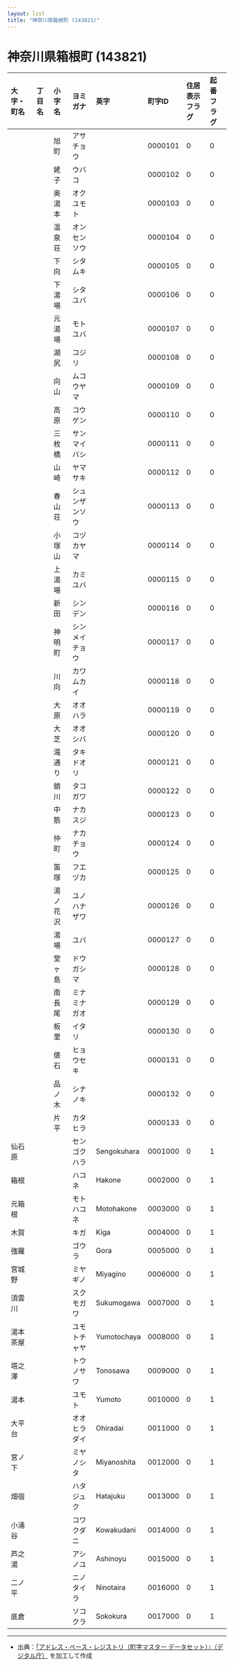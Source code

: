 ```yaml
---
layout: list
title: "神奈川県箱根町 (143821)"
---
```


# 神奈川県箱根町 (143821)

| 大字・町名 | 丁目名 | 小字名 | ヨミガナ | 英字 | 町字ID | 住居表示フラグ | 起番フラグ |
|:---|:---|:---|:---|:---|:---|:---|:---|
|  |  | 旭町 |   アサチョウ |  | 0000101 | 0 | 0 |
|  |  | 姥子 |   ウバコ |  | 0000102 | 0 | 0 |
|  |  | 奥湯本 |   オクユモト |  | 0000103 | 0 | 0 |
|  |  | 温泉荘 |   オンセンソウ |  | 0000104 | 0 | 0 |
|  |  | 下向 |   シタムキ |  | 0000105 | 0 | 0 |
|  |  | 下湯場 |   シタユバ |  | 0000106 | 0 | 0 |
|  |  | 元湯場 |   モトユバ |  | 0000107 | 0 | 0 |
|  |  | 湖尻 |   コジリ |  | 0000108 | 0 | 0 |
|  |  | 向山 |   ムコウヤマ |  | 0000109 | 0 | 0 |
|  |  | 高原 |   コウゲン |  | 0000110 | 0 | 0 |
|  |  | 三枚橋 |   サンマイバシ |  | 0000111 | 0 | 0 |
|  |  | 山崎 |   ヤマサキ |  | 0000112 | 0 | 0 |
|  |  | 春山荘 |   シュンザンソウ |  | 0000113 | 0 | 0 |
|  |  | 小塚山 |   コヅカヤマ |  | 0000114 | 0 | 0 |
|  |  | 上湯場 |   カミユバ |  | 0000115 | 0 | 0 |
|  |  | 新田 |   シンデン |  | 0000116 | 0 | 0 |
|  |  | 神明町 |   シンメイチョウ |  | 0000117 | 0 | 0 |
|  |  | 川向 |   カワムカイ |  | 0000118 | 0 | 0 |
|  |  | 大原 |   オオハラ |  | 0000119 | 0 | 0 |
|  |  | 大芝 |   オオシバ |  | 0000120 | 0 | 0 |
|  |  | 滝通り |   タキドオリ |  | 0000121 | 0 | 0 |
|  |  | 蛸川 |   タコガワ |  | 0000122 | 0 | 0 |
|  |  | 中筋 |   ナカスジ |  | 0000123 | 0 | 0 |
|  |  | 仲町 |   ナカチョウ |  | 0000124 | 0 | 0 |
|  |  | 笛塚 |   フエヅカ |  | 0000125 | 0 | 0 |
|  |  | 湯ノ花沢 |   ユノハナザワ |  | 0000126 | 0 | 0 |
|  |  | 湯場 |   ユバ |  | 0000127 | 0 | 0 |
|  |  | 堂ヶ島 |   ドウガシマ |  | 0000128 | 0 | 0 |
|  |  | 南長尾 |   ミナミナガオ |  | 0000129 | 0 | 0 |
|  |  | 板里 |   イタリ |  | 0000130 | 0 | 0 |
|  |  | 俵石 |   ヒョウセキ |  | 0000131 | 0 | 0 |
|  |  | 品ノ木 |   シナノキ |  | 0000132 | 0 | 0 |
|  |  | 片平 |   カタヒラ |  | 0000133 | 0 | 0 |
| 仙石原 |  |  | センゴクハラ   | Sengokuhara | 0001000 | 0 | 1 |
| 箱根 |  |  | ハコネ   | Hakone | 0002000 | 0 | 1 |
| 元箱根 |  |  | モトハコネ   | Motohakone | 0003000 | 0 | 1 |
| 木賀 |  |  | キガ   | Kiga | 0004000 | 0 | 1 |
| 強羅 |  |  | ゴウラ   | Gora | 0005000 | 0 | 1 |
| 宮城野 |  |  | ミヤギノ   | Miyagino | 0006000 | 0 | 1 |
| 須雲川 |  |  | スクモガワ   | Sukumogawa | 0007000 | 0 | 1 |
| 湯本茶屋 |  |  | ユモトチャヤ   | Yumotochaya | 0008000 | 0 | 1 |
| 塔之澤 |  |  | トウノサワ   | Tonosawa | 0009000 | 0 | 1 |
| 湯本 |  |  | ユモト   | Yumoto | 0010000 | 0 | 1 |
| 大平台 |  |  | オオヒラダイ   | Ohiradai | 0011000 | 0 | 1 |
| 宮ノ下 |  |  | ミヤノシタ   | Miyanoshita | 0012000 | 0 | 1 |
| 畑宿 |  |  | ハタジュク   | Hatajuku | 0013000 | 0 | 1 |
| 小涌谷 |  |  | コワクダニ   | Kowakudani | 0014000 | 0 | 1 |
| 芦之湯 |  |  | アシノユ   | Ashinoyu | 0015000 | 0 | 1 |
| 二ノ平 |  |  | ニノタイラ   | Ninotaira | 0016000 | 0 | 1 |
| 底倉 |  |  | ソコクラ   | Sokokura | 0017000 | 0 | 1 |

---

- 出典：[「アドレス・ベース・レジストリ（町字マスター データセット）』（デジタル庁）](https://www.digital.go.jp/policies/base_registry_address/) を加工して作成